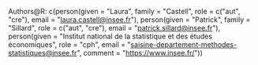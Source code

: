 Authors@R: 
    c(person(given = "Laura",
             family = "Castell",
             role = c("aut", "cre"),
             email = "laura.castell@insee.fr"),
      person(given = "Patrick",
             family = "Sillard",
             role = c("aut", "cre"),
             email = "patrick.sillard@insee.fr"),
      person(given = "Institut national de la statistique et des études économiques",
             role = "cph",
             email = "saisine-departement-methodes-statistiques@insee.fr",
             comment = "https://www.insee.fr/"))